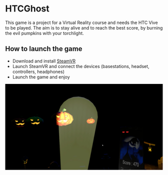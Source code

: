 # HTCGhost
This game is a project for a Virtual Reality course and needs the HTC Vive to be played.
The aim is to stay alive and to reach the best score, by burning the evil pumpkins with your torchlight.

## How to launch the game
- Download and install [SteamVR](http://store.steampowered.com/steamvr)
- Launch SteamVR and connect the devices (basestations, headset, controllers, headphones)
- Launch the game and enjoy

![A screenshot](Screenshot.png)

